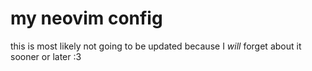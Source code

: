 # my neovim config

this is most likely not going to be updated because I *will* forget about it sooner or later :3
